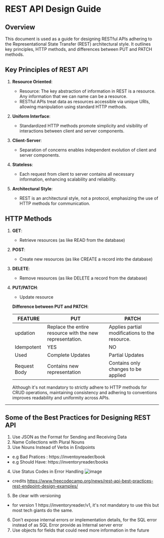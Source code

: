 # REST API Design Guide

## Overview

This document is used as a guide for designing RESTful APIs adhering to the Representational State Transfer (REST) architectural style. It outlines key principles, HTTP methods, and differences between PUT and PATCH methods.

## Key Principles of REST API

1. **Resource Oriented**: 
    - Resource: The key abstraction of information in REST is a resource. Any information that we can name can be a resource. 
    - RESTful APIs treat data as resources accessible via unique URIs, allowing manipulation using standard HTTP methods.

2. **Uniform Interface**: 
    - Standardized HTTP methods promote simplicity and visibility of interactions between client and server components.

3. **Client-Server**:
    - Separation of concerns enables independent evolution of client and server components.

4. **Stateless**:
    - Each request from client to server contains all necessary information, enhancing scalability and reliability.

5. **Architectural Style**: 
    - REST is an architectural style, not a protocol, emphasizing the use of HTTP methods for communication.

## HTTP Methods

1. **GET**: 
    - Retrieve resources (as like READ from the database)

2. **POST**: 
    - Create new resources (as like CREATE a record into the database)

3. **DELETE**: 
    - Remove resources (as like DELETE a record from the database)

4. **PUT/PATCH**: 
    - Update resource

    **Difference between PUT and PATCH**:

    |FEATURE| PUT | PATCH |
    |-------|--------|-------------|
    |updation| Replace the entire resource with the new representation.    | Applies partial modifications to the resource. |
    |Idempotent | YES | NO |
    |Used | Complete Updates | Partial Updates |
    |Request Body| Contains new representation |Contains only changes to be applied |
   
    Although it's not mandatory to strictly adhere to HTTP methods for CRUD operations, maintaining consistency and adhering to conventions improves readability and uniformity across APIs.
----
## Some of the Best Practices for Designing REST API
1. Use JSON as the Format for Sending and Receiving Data
2. Name Collections with Plural Nouns
3. Use Nouns Instead of Verbs in Endpoints
  - e.g Bad Pratices : https://inventoyreader/book
  - e.g Should Have: https://inventoryreader/books
4. Use Status Codes in Error Handling
 ![image](https://github.com/amey1302/RESTAPINotes/assets/114746925/65bcdb31-a918-4d95-acae-799c446aca4d) 
  - credits https://www.freecodecamp.org/news/rest-api-best-practices-rest-endpoint-design-examples/
5. Be clear with versioning
  - for version 1 https://inventoryreader/v1, it's not mandatory to use this but most tech giants do the same.
6. Don’t expose internal errors or implementation details, for the SQL error instead of as SQL Error provide as Internal server error
7. Use objects for fields that could need more information in the future
